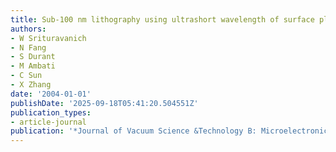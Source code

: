 ```yaml
---
title: Sub-100 nm lithography using ultrashort wavelength of surface plasmons
authors:
- W Srituravanich
- N Fang
- S Durant
- M Ambati
- C Sun
- X Zhang
date: '2004-01-01'
publishDate: '2025-09-18T05:41:20.504551Z'
publication_types:
- article-journal
publication: '*Journal of Vacuum Science &Technology B: Microelectronics and Nanometer …*'
---
```


